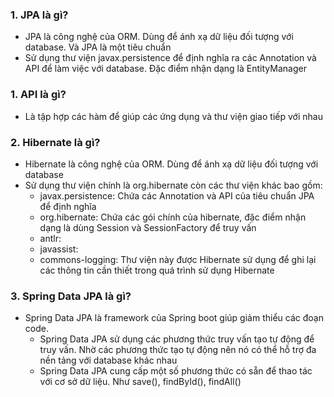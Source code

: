### 1. JPA là gì?
- JPA là công nghệ của ORM. Dùng để ánh xạ dữ liệu đối tượng với database. Và JPA là một tiêu chuẩn
- Sử dụng thư viện javax.persistence để định nghĩa ra các Annotation và API để làm việc với database. Đặc điểm nhận dạng là EntityManager

### 1. API là gì?
- Là tập hợp các hàm để giúp các ứng dụng và thư viện giao tiếp với nhau

### 2. Hibernate là gì?
- Hibernate là công nghệ của ORM. Dùng để ánh xạ dữ liệu đối tượng với database
- Sử dụng thư viện chính là org.hibernate còn các thư viện khác bao gồm:
    - javax.persistence: Chứa các Annotation và API của tiêu chuẩn JPA để định nghĩa 
    - org.hibernate: Chứa các gói chính của hibernate, đặc điểm nhận dạng là dùng Session và SessionFactory để truy vấn
    - antlr: 
    - javassist: 
    - commons-logging: Thư viện này được Hibernate sử dụng để ghi lại các thông tin cần thiết trong quá trình sử dụng Hibernate

### 3. Spring Data JPA là gì?
- Spring Data JPA là framework của Spring boot giúp giảm thiểu các đoạn code.
  - Spring Data JPA sử dụng các phương thức truy vấn tạo tự động để truy vấn. Nhờ các phương thức tạo tự động nên nó có thể hỗ trợ đa nền tảng với database khác nhau
  - Spring Data JPA cung cấp một số phương thức có sẵn để thao tác với cơ sở dữ liệu. Như save(), findById(), findAll()
  
